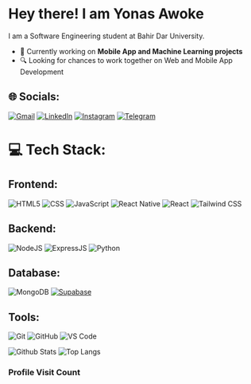 # Hey there! I am Yonas Awoke
I am a Software Engineering student at Bahir Dar University.

- 🌱 Currently working on **Mobile App and Machine Learning projects**
- 🔍 Looking for chances to work together on Web and Mobile App Development

## 🌐 Socials:

[![Gmail](https://img.shields.io/badge/Gmail-D14836?logo=gmail&logoColor=white)](mailto:yonasawokeyitay@gmail.com)
[![LinkedIn](https://img.shields.io/badge/LinkedIn-0077B5?logo=linkedin&logoColor=white)](https://www.linkedin.com/in/yonasawoke)
[![Instagram](https://img.shields.io/badge/Instagram-%23E4405F.svg?logo=Instagram&logoColor=white)](https://instagram.com/yonas_awoke_yitay)
[![Telegram](https://img.shields.io/badge/Telegram-%231DA1F2.svg?logo=Telegram&logoColor=white)](https://t.me/YonaYonani)

# 💻 Tech Stack:

## Frontend:
![HTML5](https://img.shields.io/badge/HTML5-E34F26?style=for-the-badge&logo=html5&logoColor=white)
![CSS](https://img.shields.io/badge/CSS3-1572B6?style=for-the-badge&logo=css3&logoColor=white)
![JavaScript](https://img.shields.io/badge/JavaScript-323330?style=for-the-badge&logo=javascript&logoColor=F7DF1E)
![React Native](https://img.shields.io/badge/React%20Native-20232A?style=for-the-badge&logo=react&logoColor=61DAFB)
![React](https://img.shields.io/badge/React-20232A?style=for-the-badge&logo=react&logoColor=61DAFB)
![Tailwind CSS](https://img.shields.io/badge/Tailwind_CSS-38B2AC?style=for-the-badge&logo=tailwind-css&logoColor=white)

## Backend:
![NodeJS](https://img.shields.io/badge/Node.js-43853D?style=for-the-badge&logo=node.js&logoColor=white)
![ExpressJS](https://img.shields.io/badge/Express.js-404D59?style=for-the-badge)
![Python](https://img.shields.io/badge/Python-306998?style=for-the-badge&logo=python&logoColor=white)

## Database:
![MongoDB](https://img.shields.io/badge/MongoDB-4EA94B?style=for-the-badge&logo=mongodb&logoColor=white)
[![Supabase](https://img.shields.io/badge/Supabase-3ECF8E?style=for-the-badge&logo=supabase&logoColor=white)](https://supabase.com/docs)


## Tools:
![Git](https://img.shields.io/badge/GIT-E44C30?style=for-the-badge&logo=git&logoColor=white)
![GitHub](https://img.shields.io/badge/GitHub-100000?style=for-the-badge&logo=github&logoColor=white)
![VS Code](https://img.shields.io/badge/Visual_Studio_Code-0078D4?style=for-the-badge&logo=visual%20studio%20code&logoColor=white)

![Github Stats](https://github-readme-stats.vercel.app/api?username=YonaniCodes&count_private=true&show_icons=true&include_all_commits=true)
![Top Langs](https://github-readme-stats.vercel.app/api/top-langs/?username=YonaniCodes&hide=TeX&layout=compact)

### Profile Visit Count
<img src="https://profile-counter.glitch.me/YonaniCodes/count.svg" alt=""/>
